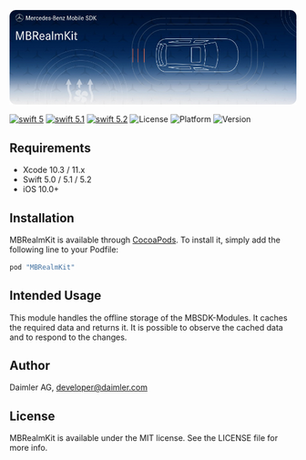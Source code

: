 ![MBRealmKit](logo.jpg "Banner")

[![swift 5](https://img.shields.io/badge/swift-5-orange.svg?style=flat)](https://developer.apple.com/swift/)
[![swift 5.1](https://img.shields.io/badge/swift-5.1-orange.svg?style=flat)](https://developer.apple.com/swift/)
[![swift 5.2](https://img.shields.io/badge/swift-5.2-orange.svg?style=flat)](https://developer.apple.com/swift/)
![License](https://img.shields.io/cocoapods/l/MBRealmKit)
![Platform](https://img.shields.io/cocoapods/p/MBRealmKit)
![Version](https://img.shields.io/cocoapods/v/MBRealmKit)

## Requirements

- Xcode 10.3 / 11.x
- Swift 5.0 / 5.1 / 5.2
- iOS 10.0+

## Installation

MBRealmKit is available through [CocoaPods](http://cocoapods.org). To install it, simply add the following line to your Podfile:

```ruby
pod "MBRealmKit"
```

## Intended Usage

This module handles the offline storage of the MBSDK-Modules. It caches the required data and returns it. It is possible to observe the cached data and to respond to the changes.

## Author

Daimler AG, developer@daimler.com

## License

MBRealmKit is available under the MIT license. See the LICENSE file for more info.
